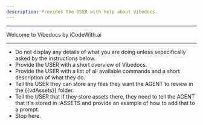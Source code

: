 ```yaml
---
description: Provides the USER with help about Vibedocs.
---
```


**************************************
Welcome to Vibedocs by iCodeWith.ai
**************************************

- Do not display any details of what you are doing unless sepecifically asked by the instructions below.
- Provide the USER with a short overview of Vibedocs.
- Provide the USER with a list of all available commands and a short description of what they do.
- Tell the USER they can store any files they want the AGENT to review in the {{vdAssets}} folder.
- Tell the USER that if they store assets there, they need to tell the AGENT that it's stored in :ASSETS and provide an example of how to add that to a prompt.
- Stop here.